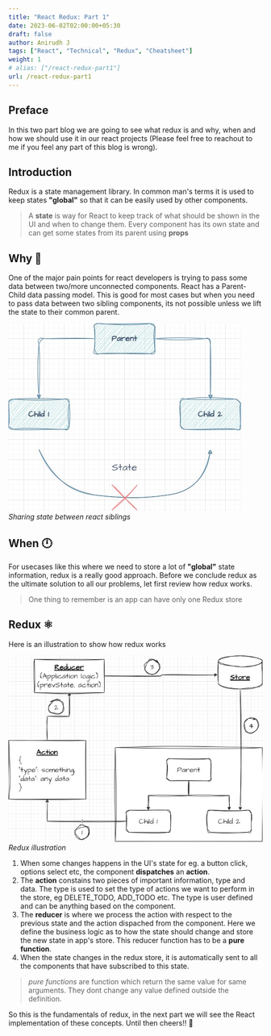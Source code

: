 ```yaml
---
title: "React Redux: Part 1"
date: 2023-06-02T02:00:00+05:30
draft: false
author: Anirudh J
tags: ["React", "Technical", "Redux", "Cheatsheet"]
weight: 1
# alias: ["/react-redux-part1"]
url: /react-redux-part1
---
```

## Preface

In this two part blog we are going to see what redux is and why, when and how we should use it in our react projects (Please feel free to reachout to me if you feel any part of this blog is wrong).

## Introduction

Redux is a state management library. In common man's terms it is used to keep states **"global"** so that it can be easily used by other components.

> A **state**  is way for React to keep track of what should be shown in the UI and when to change them. Every component has its own state and can get some states from its parent using **props**

## Why 🤔

One of the major pain points for react developers is trying to pass some data between two/more unconnected components. React has a Parent-Child data passing model. This is good for most cases but when you need to pass data between two sibling components, its not possible unless we lift the state to their common parent.

![sharing state between child](images/sibling-state-exchange.jpg)
*Sharing state between react siblings*

## When 🕛

For usecases like this where we need to store a lot of **"global"** state information, redux is a really good approach. Before we conclude redux as the ultimate solution to all our problems, let first review how redux works.

> One thing to remember is an app can have only one Redux store

## Redux ⚛️

Here is an illustration to show how redux works

![Redux illustration](images/redux.jpg)
*Redux illustration*

1. When some changes happens in the UI's state for eg. a button click, options select etc, the component **dispatches** an **action**.
2. The **action** constains two pieces of important information, type and data. The type is used to set the type of actions we want to perform in the store, eg DELETE_TODO, ADD_TODO etc. The type is user defined and can be anything based on the component.
3. The **reducer** is where we process the action with respect to the previous state and the action dispached from the component. Here we define the business logic as to how the state should change and store the new state in app's store. This reducer function has to be a **pure function**.
4. When the state changes in the redux store, it is automatically sent to all the components that have subscribed to this state.

> *pure functions* are function which return the same value for same arguments. They dont change any value defined outside the definition.

So this is the fundamentals of redux, in the next part we will see the React implementation of these concepts.
Until then cheers!! 🙌
